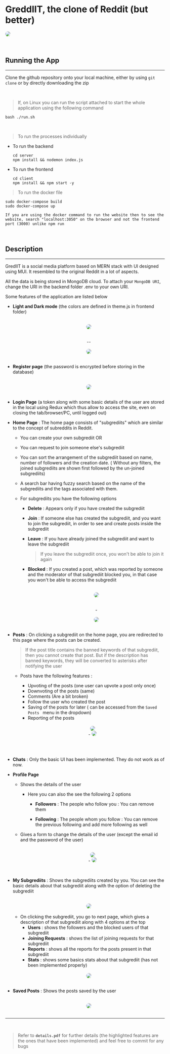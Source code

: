 # GreddIIT, the clone of Reddit (but better)

<img src="./READMEassets/loginpage_dark.png" style="border-radius:10px" />
<br><br><br>

## **Running the App**

---

Clone the github repository onto your local machine, either by using `git clone` or by directly downloading the zip

<br>

> If, on Linux you can run the script attached to start the whole application using the following command

    bash ./run.sh

<br>

> To run the processes individually

- To run the backend
  ```
  cd server
  npm install && nodemon index.js
  ```
- To run the frontend
  ```
  cd client
  npm install && npm start -y
  ```

> To run the docker file

    sudo docker-compose build
    sudo docker-compose up
    
    If you are using the docker command to run the website then to see the website, search "localhost:3050" on the browser and not the frontend port (3000) unlike npm run
    

<br>

## **Description**

---

GredIIT is a social media platform based on MERN stack with UI designed using MUI. It resembled to the original Reddit in a lot of aspects.

All the data is being stored in MongoDB cloud. To attach your `MongoDB URI`, change the URI in the backend folder .env to your own URI.

Some features of the application are listed below

- **Light and Dark mode** (the colors are defined in theme.js in frontend folder)

    <br>
    <center>
    <img src="./READMEassets/loginpage_dark.png"style="border-radius:10px"  >
    
    <br>--

    <img src="./READMEassets/loginpage_light.png" style="border-radius:10px" >
    </center>

    <br>

- **Register page** (the password is encrypted before storing in the database)

    <br>
    <center>
        <img src="./READMEassets/registerpage.png" style="border-radius:10px"  >
    </center>

    <br>

- **Login Page** (a token along with some basic details of the user are stored in the local using Redux which thus allow to access the site, even on closing the tab/browser/PC, until logged out)

- **Home Page** : The home page consists of "subgrediits" which are similar to the concept of subreddits in Reddit.

  - You can create your own subgrediit OR

  - You can request to join someone else's subgrediit

  - You can sort the arrangement of the subgrediit based on name, number of followers and the creation date. ( Without any filters, the joined subgrediits are shown first followed by the un-joined subgrediits)

  - A search bar having fuzzy search based on the name of the subgrediits and the tags associated with them.

  - For subgrediits you have the following options

    - **Delete** : Appears only if you have created the subgrediit
    - **Join** : If someone else has created the subgrediit, and you want to join the subgrediit, in order to see and create posts inside the subgrediit
    - **Leave** : If you have already joined the subgrediit and want to leave the subgrediit

      > If you leave the subgrediit once, you won't be able to join it again

    - **Blocked** : If you created a post, which was reported by someone and the moderator of that subgrediit blocked you, in that case you won't be able to access the subgrediit

        <br>
        <center>
        <img src="./READMEassets/homepage.png" style="border-radius:10px"  >
        
        <br>-
        
        <img src="./READMEassets/homepage_light.png" style="border-radius:10px"  >
        </center>

    <br>

- **Posts** : On clicking a subgrediit on the home page, you are redirected to this page where the posts can be created.

  > If the post title contains the banned keywords of that subgrediit, then you cannot create that post. But if the description has banned keywords, they will be converted to asterisks after notifying the user

  - Posts have the following features :

    - Upvoting of the posts (one user can upvote a post only once)
    - Downvoting of the posts (same)
    - Comments (Are a bit broken)
    - Follow the user who created the post
    - Saving of the posts for later ( can be accessed from the `Saved Posts ` menu in the dropdown)
    - Reporting of the posts

    <br>
      <center>
      <img src="./READMEassets/posts.png" style="border-radius:10px"  >
      <br>-
      <img src="./READMEassets/posts1.png" style="border-radius:10px" >
      </center>
    <br>
<br>

- **Chats** : Only the basic UI has been implemented. They do not work as of now.

- **Profile Page**

  - Shows the details of the user

    - Here you can also the see the following 2 options

      - **Followers** : The people who follow you : You can remove them

      - **Following** : The people whom you follow : You can remove the previous following and add more following as well

  - Gives a form to change the details of the user (except the email id and the password of the user)

    <br>
    <center>
    <img src="./READMEassets/profile_page.png" style="border-radius:10px"  >
    <br>-
    <img src="./READMEassets/profilePageFollowing.png" style="border-radius:10px"  >
    </center>
<br>

- **My Subgrediits** : Shows the subgrediits created by you. You can see the basic details about that subgrediit along with the option of deleting the subgrediit

    <br>
    <center>
    <img src="./READMEassets/mysubgrediits.png" style="border-radius:10px" >
    </center>
    <br>
    
    * On clicking the subgrediit, you go to next page, which gives a description of that subgrediit along with 4 options at the top
        * **Users** : shows the followers and the blocked users of that subgrediit
        * **Joining Requests** : shows the list of joining requests for that subgrediit
        * **Reports** : shows all the reports for the posts present in that subgrediit
        * **Stats** : shows some basics stats about that subgrediit (has not been implemented properly)

    <br>
    <center>
    <img src="./READMEassets/mysubgrediit.png"  style="border-radius:10px" >
    </center>
    <br>

- **Saved Posts** : Shows the posts saved by the user

    <br>
    <center>
    <img src="./READMEassets/savedPosts.png"  style="border-radius:10px" >

    </center>
    <br>



---

<br>

> Refer to **`details.pdf`** for further details (the highlighted features are the ones that have been implemented) and feel free to commit for any bugs
